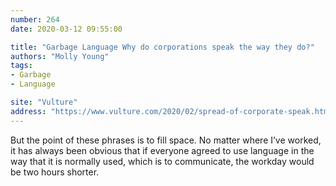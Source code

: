 ```yaml
---
number: 264
date: 2020-03-12 09:55:00

title: "Garbage Language Why do corporations speak the way they do?"
authors: "Molly Young"
tags:
- Garbage
- Language

site: "Vulture"
address: "https://www.vulture.com/2020/02/spread-of-corporate-speak.html"
---
```


But the point of these phrases is to fill space. No matter where I’ve worked, it has always been obvious that if everyone agreed to use language in the way that it is normally used, which is to communicate, the workday would be two hours shorter.
